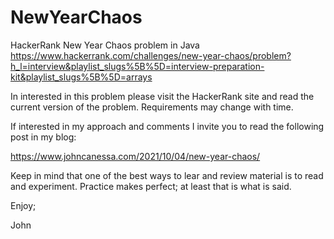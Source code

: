# NewYearChaos
HackerRank New Year Chaos problem in Java
https://www.hackerrank.com/challenges/new-year-chaos/problem?h_l=interview&playlist_slugs%5B%5D=interview-preparation-kit&playlist_slugs%5B%5D=arrays

In interested in this problem please visit the HackerRank site 
and read the current version of the problem. Requirements may
change with time.

If interested in my approach and comments I invite you to read
the following post in my blog:

https://www.johncanessa.com/2021/10/04/new-year-chaos/

Keep in mind that one of the best ways to lear and review 
material is to read and experiment.
Practice makes perfect; at least that is what is said.

Enjoy;

John
